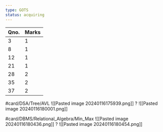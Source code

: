```yaml
---
type: GOTS
status: acquiring
---
```

| Qno. | Marks |
| ---- | ---- |
| 3 | 1 |
| 8 | 1 |
| 12 | 1 |
| 21 | 1 |
| 28 | 2 |
| 35 | 2 |
| 37 | 2 |
#card/DSA/Tree/AVL
![[Pasted image 20240116175939.png]]
?
![[Pasted image 20240116180001.png]] 

#card/DBMS/Relational_Algebra/Min_Max
![[Pasted image 20240116180436.png]]
?
![[Pasted image 20240116180454.png]] 

